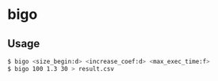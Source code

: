 # bigo
## Usage
```bash
$ bigo <size_begin:d> <increase_coef:d> <max_exec_time:f>
$ bigo 100 1.3 30 > result.csv
```
